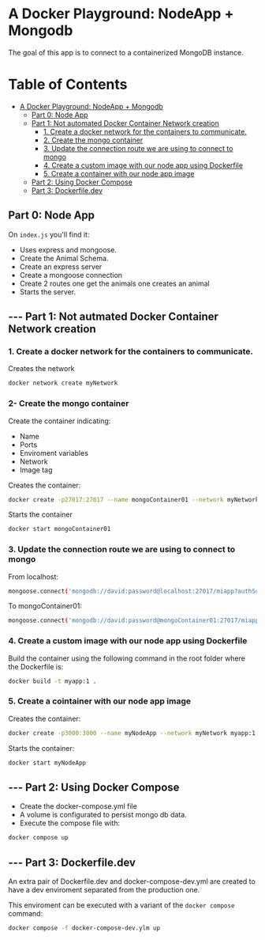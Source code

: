 # A Docker Playground: NodeApp + Mongodb

The goal of this app is to connect to a containerized MongoDB instance.

# Table of Contents

- [A Docker Playground: NodeApp + Mongodb](https://github.com/davideperez/a-docker-playground?tab=readme-ov-file#a-docker-playground-nodeapp--mongodb)
  - [Part 0: Node App](https://github.com/davideperez/a-docker-playground?tab=readme-ov-file#part-0-node-app)  
  - [Part 1: Not automated Docker Container Network creation](https://github.com/davideperez/a-docker-playground?tab=readme-ov-file#----part-1-not-autmated-docker-container-network-creation)
    - [1. Create a docker network for the containers to communicate.](https://github.com/davideperez/a-docker-playground?tab=readme-ov-file#1-create-a-docker-network-for-the-containers-to-communicate)
    - [2. Create the mongo container](https://github.com/davideperez/a-docker-playground?tab=readme-ov-file#2-create-the-mongo-container)
    - [3. Update the connection route we are using to connect to mongo](https://github.com/davideperez/a-docker-playground?tab=readme-ov-file#3-update-the-connection-route-we-are-using-to-connect-to-mongo)
    - [4. Create a custom image with our node app using Dockerfile](https://github.com/davideperez/a-docker-playground?tab=readme-ov-file#4-create-a-custom-image-with-our-node-app-using-dockerfile)
    - [5. Create a container with our node app image](https://github.com/davideperez/a-docker-playground?tab=readme-ov-file#5-create-a-container-with-our-node-app-image)
  - [Part 2: Using Docker Compose](https://github.com/davideperez/a-docker-playground?tab=readme-ov-file#part-2-using-docker-compose)
  - [Part 3: Dockerfile.dev](https://github.com/davideperez/a-docker-playground?tab=readme-ov-file#part-3-dockerfiledev)

## Part 0: Node App

On `index.js` you'll find it:
- Uses express and mongoose. 
- Create the Animal Schema. 
- Create an express server
- Create a mongoose connection
- Create 2 routes one get the animals one creates an animal
- Starts the server.

## --- Part 1: Not autmated Docker Container Network creation

### 1. Create a docker network for the containers to communicate.
Creates the network
```bash
docker network create myNetwork
```

### 2- Create the mongo container
Create the container indicating:
- Name
- Ports
- Enviroment variables
- Network
- Image tag

Creates the container: 
```bash
docker create -p27017:27017 --name mongoContainer01 --network myNetwork -e MONGO_INITDB_ROOT_USERNAME=david -e MONGO_INITDB_ROOT_PASSWORD=password mongo
```
Starts the container
```bash
docker start mongoContainer01
```

### 3. Update the connection route we are using to connect to mongo


From localhost:
```bash
mongoose.connect('mongodb://david:password@localhost:27017/miapp?authSource=admin')
```


To mongoContainer01:
```bash
mongoose.connect('mongodb://david:password@mongoContainer01:27017/miapp?authSource=admin')
```

### 4. Create a custom image with our node app using Dockerfile
Build the container using the following command in the root folder where the Dockerfile is:
```bash
docker build -t myapp:1 .
```
### 5. Create a cointainer with our node app image
Creates the container:
```bash
docker create -p3000:3000 --name myNodeApp --network myNetwork myapp:1
```
Starts the container:
```bash
docker start myNodeApp
```

## --- Part 2: Using Docker Compose

- Create the docker-compose.yml file
- A volume is configurated to persist mongo db data.
- Execute the compose file with:
```bash
docker compose up
```

## --- Part 3: Dockerfile.dev
An extra pair of Dockerfile.dev and docker-compose-dev.yml are created to have a dev enviroment separated from the production one. 

This enviroment can be executed with a variant of the `docker compose` command:
```bash
docker compose -f docker-compose-dev.ylm up
```

